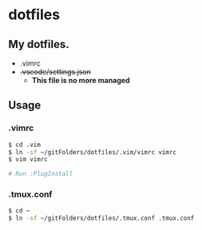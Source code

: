 # dotfiles

## My dotfiles.

- .vimrc
- ~~.vscode/settings.json~~
  - **This file is no more managed**

## Usage

### .vimrc

```sh
$ cd .vim
$ ln -sf ~/gitFolders/dotfiles/.vim/vimrc vimrc
$ vim vimrc

# Run :PlugInstall
```

### .tmux.conf

```sh
$ cd ~
$ ln -sf ~/gitFolders/dotfiles/.tmux.conf .tmux.conf
```
